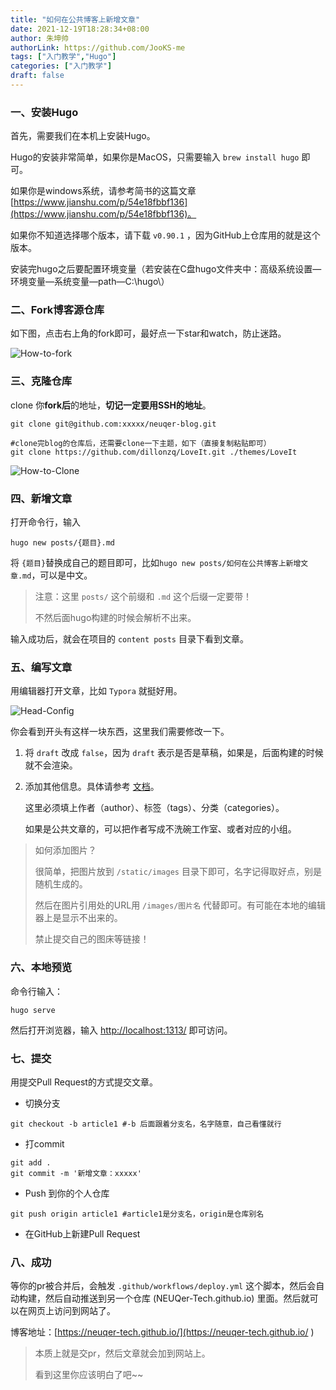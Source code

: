 ```yaml
---
title: "如何在公共博客上新增文章"
date: 2021-12-19T18:28:34+08:00
author: 朱坤帅
authorLink: https://github.com/JooKS-me
tags: ["入门教学","Hugo"]
categories: ["入门教学"]
draft: false
---
```


### 一、安装Hugo

首先，需要我们在本机上安装Hugo。

Hugo的安装非常简单，如果你是MacOS，只需要输入 `brew install hugo` 即可。

如果你是windows系统，请参考简书的这篇文章 [https://www.jianshu.com/p/54e18fbbf136](https://www.jianshu.com/p/54e18fbbf136)。

如果你不知道选择哪个版本，请下载 `v0.90.1` ，因为GitHub上仓库用的就是这个版本。

安装完hugo之后要配置环境变量（若安装在C盘hugo文件夹中：高级系统设置—环境变量—系统变量—path—C:\hugo\）



### 二、Fork博客源仓库

如下图，点击右上角的fork即可，最好点一下star和watch，防止迷路。

![How-to-fork](/images/How-to-fork.png)

### 三、克隆仓库

clone 你**fork后**的地址，**切记一定要用SSH的地址**。

```shell
git clone git@github.com:xxxxx/neuqer-blog.git

#clone完blog的仓库后，还需要clone一下主题，如下（直接复制粘贴即可）
git clone https://github.com/dillonzq/LoveIt.git ./themes/LoveIt
```

![How-to-Clone](/images/How-to-Clone.png)

### 四、新增文章

打开命令行，输入

```shell
hugo new posts/{题目}.md
```

将 `{题目}`替换成自己的题目即可，比如`hugo new posts/如何在公共博客上新增文章.md`，可以是中文。

> 注意：这里 `posts/` 这个前缀和 `.md` 这个后缀一定要带！
>
> 不然后面hugo构建的时候会解析不出来。

输入成功后，就会在项目的 `content posts` 目录下看到文章。

### 五、编写文章

用编辑器打开文章，比如 `Typora` 就挺好用。

![Head-Config](/images/Head-Config.png)

你会看到开头有这样一块东西，这里我们需要修改一下。

1. 将 `draft` 改成 `false`，因为 `draft` 表示是否是草稿，如果是，后面构建的时候就不会渲染。

2. 添加其他信息。具体请参考 [文档](https://hugoloveit.com/zh-cn/theme-documentation-content/#front-matter)。

   这里必须填上作者（author）、标签（tags）、分类（categories）。

   如果是公共文章的，可以把作者写成不洗碗工作室、或者对应的小组。

> 如何添加图片？
>
> 很简单，把图片放到 `/static/images` 目录下即可，名字记得取好点，别是随机生成的。
>
> 然后在图片引用处的URL用 `/images/图片名` 代替即可。有可能在本地的编辑器上是显示不出来的。
>
> 禁止提交自己的图床等链接！

### 六、本地预览

命令行输入：

```shell
hugo serve
```

然后打开浏览器，输入 [http://localhost:1313/](http://localhost:1313/) 即可访问。

### 七、提交

用提交Pull Request的方式提交文章。

- 切换分支

```shell
git checkout -b article1 #-b 后面跟着分支名，名字随意，自己看懂就行
```

- 打commit

```shell
git add .
git commit -m '新增文章：xxxxx'
```

- Push 到你的个人仓库

```shell
git push origin article1 #article1是分支名，origin是仓库别名
```

- 在GitHub上新建Pull Request

### 八、成功

等你的pr被合并后，会触发 `.github/workflows/deploy.yml` 这个脚本，然后会自动构建，然后自动推送到另一个仓库 (NEUQer-Tech.github.io) 里面。然后就可以在网页上访问到网站了。

博客地址：[https://neuqer-tech.github.io/](https://neuqer-tech.github.io/ ) 

> 本质上就是交pr，然后文章就会加到网站上。
>
> 看到这里你应该明白了吧~~
